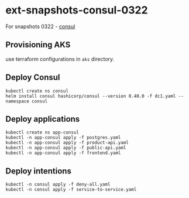 # ext-snapshots-consul-0322

For snapshots 0322 - [consul](https://www.hashicorp.com/events/webinars/use-consul-to-securely-connect-to-any-service-jp)

## Provisioning AKS

use terraform configurations in `aks` directory.

## Deploy Consul

```console
kubectl create ns consul
helm install consul hashicorp/consul --version 0.40.0 -f dc1.yaml --namespace consul
```

## Deploy applications

```console
kubectl create ns app-consul
kubectl -n app-consul apply -f postgres.yaml
kubectl -n app-consul apply -f product-api.yaml
kubectl -n app-consul apply -f public-api.yaml
kubectl -n app-consul apply -f frontend.yaml
```

## Deploy intentions

```console
kubectl -n consul apply -f deny-all.yaml
kubectl -n consul apply -f service-to-service.yaml
```